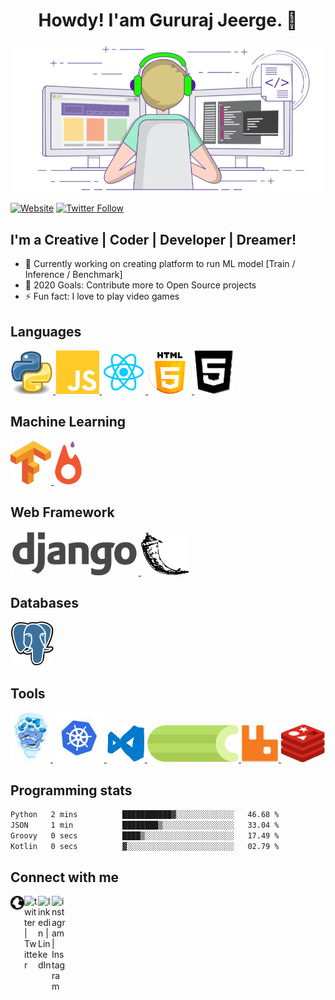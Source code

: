 <h1 align="center"> Howdy! I'am Gururaj Jeerge. 👋 </h1>

![Hero Image](https://github.com/iamjeerge/iamjeerge/blob/main/assets/hero.gif)

[![Website](https://img.shields.io/website?label=gururaj.live&style=for-the-badge&url=https%3A%2F%2Fgururaj.live)](https://gururaj.live)
[![Twitter Follow](https://img.shields.io/twitter/follow/iamjeerge?color=1DA1F2&logo=twitter&style=for-the-badge)](https://twitter.com/intent/follow?original_referer=https%3A%2F%2Fgithub.com%2FcodeSTACKr&screen_name=iamjeerge)

## I'm a Creative | Coder | Developer | Dreamer!

-   🌱 Currently working on creating platform to run ML model [Train / Inference / Benchmark]
-   🥅 2020 Goals: Contribute more to Open Source projects
-   ⚡ Fun fact: I love to play video games

## Languages

<p float="left">
    <a href="https://www.python.org/" target="_blank" >
    <img src="https://raw.githubusercontent.com/iamjeerge/iamjeerge/main/assets/python.png" height="70" />
    </a>
    <a href="https://www.javascript.com/" target="_blank" >
    <img src="https://raw.githubusercontent.com/iamjeerge/iamjeerge/main/assets/javascript.png" height="70" />
    </a>
    <a href="https://reactjs.org/" target="_blank" >
    <img src="https://raw.githubusercontent.com/iamjeerge/iamjeerge/main/assets/reactjs.png" height="70" />
    </a>
    <a href="https://html.com/" target="_blank" >
    <img src="https://raw.githubusercontent.com/iamjeerge/iamjeerge/main/assets/html.png" height="70" />
    </a>
    <a href="https://developer.mozilla.org/en-US/docs/Web/CSS" target="_blank" >
    <img src="https://raw.githubusercontent.com/iamjeerge/iamjeerge/main/assets/css.png" height="70" />
    </a>
</p>

## Machine Learning

<p float="left">
    <a href="https://www.tensorflow.org/" target="_blank" >
    <img src="https://raw.githubusercontent.com/iamjeerge/iamjeerge/main/assets/tensorflow.png"  height="70" /> 
    </a>
    <a href="https://pytorch.org/" target="_blank" >
    <img src="https://raw.githubusercontent.com/iamjeerge/iamjeerge/main/assets/pytorch.png"  height="70" />
    </a>
</p>

## Web Framework

<p float="left">
    <a href="https://www.djangoproject.com/" target="_blank" >
    <img src="https://raw.githubusercontent.com/iamjeerge/iamjeerge/main/assets/django.png" height="70" />
    </a>
    <a href="https://flask.palletsprojects.com/" target="_blank" >
    <img src="https://raw.githubusercontent.com/iamjeerge/iamjeerge/main/assets/flask.png" height="70" />
    </a>
</p>

## Databases

<p float="left">
    <a href="https://www.postgresql.org/" target="_blank" >
    <img src="https://raw.githubusercontent.com/iamjeerge/iamjeerge/main/assets/postgresql.png" height="70" />
    </a>  
</p>

## Tools

<p float="left">
    <a href="https://www.docker.com/" target="_blank" >
    <img src="https://raw.githubusercontent.com/iamjeerge/iamjeerge/main/assets/docker.gif"  height="80" /> 
    </a>
    <a href="https://kubernetes.io/" target="_blank" >
    <img src="https://raw.githubusercontent.com/iamjeerge/iamjeerge/main/assets/k8s.gif"  height="80" />
    </a>
    <a href="https://code.visualstudio.com/" target="_blank" >
    <img src="https://raw.githubusercontent.com/iamjeerge/iamjeerge/main/assets/vscode.gif"  height="60" />
    </a>
    <a href="https://docs.celeryproject.org/" target="_blank" >
    <img src="https://raw.githubusercontent.com/iamjeerge/iamjeerge/main/assets/celery.png"  height="60" />
    </a>
    <a href="https://www.rabbitmq.com/" target="_blank" >
    <img src="https://raw.githubusercontent.com/iamjeerge/iamjeerge/main/assets/rabbitmq.png"  height="60" />
    </a>
    <a href="https://redis.io/" target="_blank" >
    <img src="https://raw.githubusercontent.com/iamjeerge/iamjeerge/main/assets/redis.png"  height="60" />
    </a>
</p>

## Programming stats

<!--START_SECTION:waka-->

```txt
Python   2 mins          ███████████▓░░░░░░░░░░░░░   46.68 %
JSON     1 min           ████████▒░░░░░░░░░░░░░░░░   33.04 %
Groovy   0 secs          ████▒░░░░░░░░░░░░░░░░░░░░   17.49 %
Kotlin   0 secs          ▓░░░░░░░░░░░░░░░░░░░░░░░░   02.79 %
```

<!--END_SECTION:waka-->

## Connect with me

[<img align="left" alt="gururaj.live" width="22px" src="https://raw.githubusercontent.com/iconic/open-iconic/master/svg/globe.svg" />][website]
[<img align="left" alt="twitter | Twitter" width="22px" src="https://cdn.jsdelivr.net/npm/simple-icons@v3/icons/twitter.svg" />][twitter]
[<img align="left" alt="linkedin | LinkedIn" width="22px" src="https://cdn.jsdelivr.net/npm/simple-icons@v3/icons/linkedin.svg" />][linkedin]
[<img align="left" alt="instagram | Instagram" width="22px" src="https://cdn.jsdelivr.net/npm/simple-icons@v3/icons/instagram.svg" />][instagram]

[website]: https://gururaj.live
[twitter]: https://twitter.com/iamjeerge
[linkedin]: https://in.linkedin.com/in/jeerge
[instagram]: http://instagram.com/iamjeerge
